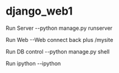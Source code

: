 # django_web1
Run Server    --python manage.py runserver

Run Web --Web connect back plus /mysite

Run DB control --python manage.py shell

Run ipython --ipython
